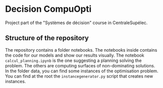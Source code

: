 # Decision CompuOpti

Project part of the "Systèmes de décision" course in CentraleSupélec.

## Structure of the repository

The repository contains a folder notebooks. The notebooks inside contains the code for our models and show our results visually. The notebook `calcul_planning.ipynb` is the one suggesting a planning solving the problem. The others are computing surfaces of non-dominating solutions.
In the folder data, you can find some instances of the optimisation problem.
You can find at the root the `instancegenerator.py` script that creates new instances. 


